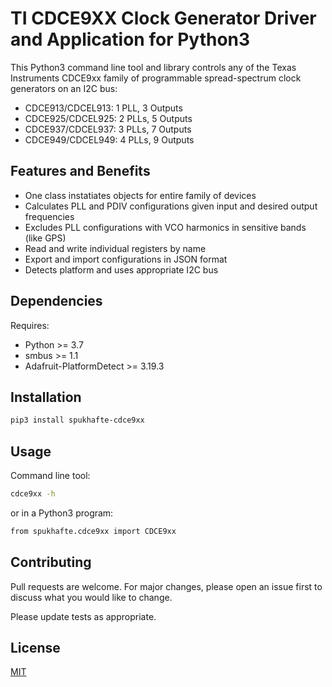 # TI CDCE9XX Clock Generator Driver and Application for Python3

This Python3 command line tool and library controls any of the Texas Instruments
CDCE9xx family of programmable spread-spectrum clock generators on an I2C bus:
* CDCE913/CDCEL913: 1 PLL, 3 Outputs
* CDCE925/CDCEL925: 2 PLLs, 5 Outputs
* CDCE937/CDCEL937: 3 PLLs, 7 Outputs
* CDCE949/CDCEL949: 4 PLLs, 9 Outputs

## Features and Benefits
* One class instatiates objects for entire family of devices
* Calculates PLL and PDIV configurations given input and desired output frequencies
* Excludes PLL configurations with VCO harmonics in sensitive bands (like GPS)
* Read and write individual registers by name
* Export and import configurations in JSON format
* Detects platform and uses appropriate I2C bus

## Dependencies
Requires:
* Python >= 3.7
* smbus >= 1.1
* Adafruit-PlatformDetect >= 3.19.3

## Installation
```bash
pip3 install spukhafte-cdce9xx
```

## Usage
Command line tool:
```bash
cdce9xx -h
```
or in a Python3 program:
```bash
from spukhafte.cdce9xx import CDCE9xx
```

## Contributing
Pull requests are welcome. For major changes, please open an issue first to discuss
what you would like to change.

Please update tests as appropriate.

## License
[MIT](https://choosealicense.com/licenses/mit/)
